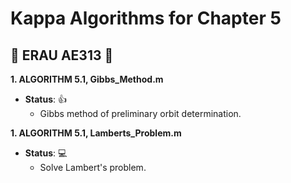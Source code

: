 # Kappa Algorithms for Chapter 5

## :space_invader: ERAU AE313 :space_invader:


**1. ALGORITHM 5.1, Gibbs_Method.m**
- **__Status__**: :+1:
  - Gibbs method of preliminary orbit determination.

**1. ALGORITHM 5.1, Lamberts_Problem.m**
- **__Status__**: :computer:
  - Solve Lambert's problem.



